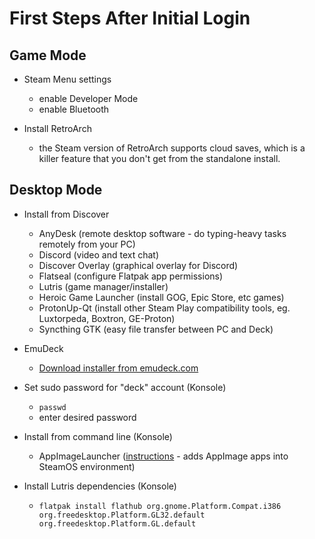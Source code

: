 # First Steps After Initial Login

## Game Mode

- Steam Menu settings
  - enable Developer Mode
  - enable Bluetooth

- Install RetroArch
  - the Steam version of RetroArch supports cloud saves, which is a killer feature that you don't get from the standalone install.

## Desktop Mode

- Install from Discover
  - AnyDesk (remote desktop software - do typing-heavy tasks remotely from your PC)
  - Discord (video and text chat)
  - Discover Overlay (graphical overlay for Discord)
  - Flatseal (configure Flatpak app permissions)
  - Lutris (game manager/installer)
  - Heroic Game Launcher (install GOG, Epic Store, etc games)
  - ProtonUp-Qt (install other Steam Play compatibility tools, eg. Luxtorpeda, Boxtron, GE-Proton)
  - Syncthing GTK (easy file transfer between PC and Deck)
  
- EmuDeck
  - [Download installer from emudeck.com](https://www.emudeck.com/)

- Set sudo password for "deck" account (Konsole)
  - `passwd`
  - enter desired password

- Install from command line (Konsole)
  - AppImageLauncher ([instructions](https://www.reddit.com/r/SteamDeck/comments/t9xwte/how_to_automatically_integrate_appimage_apps_into/) - adds AppImage apps into SteamOS environment)
  
- Install Lutris dependencies (Konsole)
  - `flatpak install flathub org.gnome.Platform.Compat.i386 org.freedesktop.Platform.GL32.default org.freedesktop.Platform.GL.default`
